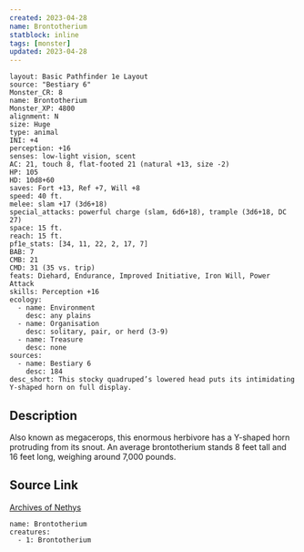 ```yaml
---
created: 2023-04-28
name: Brontotherium
statblock: inline
tags: [monster]
updated: 2023-04-28
---
```

```statblock
layout: Basic Pathfinder 1e Layout
source: "Bestiary 6"
Monster_CR: 8
name: Brontotherium
Monster_XP: 4800
alignment: N
size: Huge
type: animal
INI: +4
perception: +16
senses: low-light vision, scent
AC: 21, touch 8, flat-footed 21 (natural +13, size -2)
HP: 105
HD: 10d8+60
saves: Fort +13, Ref +7, Will +8
speed: 40 ft.
melee: slam +17 (3d6+18)
special_attacks: powerful charge (slam, 6d6+18), trample (3d6+18, DC 27)
space: 15 ft.
reach: 15 ft.
pf1e_stats: [34, 11, 22, 2, 17, 7]
BAB: 7
CMB: 21
CMD: 31 (35 vs. trip)
feats: Diehard, Endurance, Improved Initiative, Iron Will, Power Attack
skills: Perception +16
ecology:
  - name: Environment
    desc: any plains
  - name: Organisation
    desc: solitary, pair, or herd (3-9)
  - name: Treasure
    desc: none
sources:
  - name: Bestiary 6
    desc: 184
desc_short: This stocky quadruped’s lowered head puts its intimidating Y-shaped horn on full display.
```
## Description
Also known as megacerops, this enormous herbivore has a Y-shaped horn protruding from its snout. An average brontotherium stands 8 feet tall and 16 feet long, weighing around 7,000 pounds.
## Source Link
[Archives of Nethys](https://aonprd.com/MonsterDisplay.aspx?ItemName=Brontotherium)
```encounter-table
name: Brontotherium
creatures:
  - 1: Brontotherium
```
